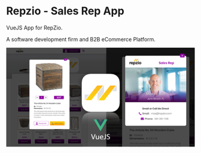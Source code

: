 # Repzio - Sales Rep App
<p>VueJS App for RepZio.</p>
<p>A software development firm and B2B eCommerce Platform.</p>
<img src="src/assets/images/socialmedia-img-sizes2.png" width="1200">

